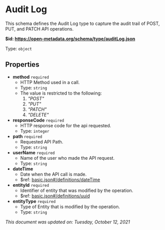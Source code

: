 # Audit Log

This schema defines the Audit Log type to capture the audit trail of POST, PUT, and PATCH API operations.

**$id: https://open-metadata.org/schema/type/auditLog.json**

Type: `object`

## Properties
 - **method** `required`
   - HTTP Method used in a call.
   - Type: `string`
   - The value is restricted to the following: 
     1. _"POST"_
     2. _"PUT"_
     3. _"PATCH"_
     4. _"DELETE"_
 - **responseCode** `required`
   - HTTP response code for the api requested.
   - Type: `integer`
 - **path** `required`
   - Requested API Path.
   - Type: `string`
 - **userName** `required`
   - Name of the user who made the API request.
   - Type: `string`
 - **dateTime**
   - Date when the API call is made.
   - $ref: [basic.json#/definitions/dateTime](basic.md#datetime)
 - **entityId** `required`
   - Identifier of entity that was modified by the operation.
   - $ref: [basic.json#/definitions/uuid](basic.md#uuid)
 - **entityType** `required`
   - Type of Entity that is modified by the operation.
   - Type: `string`

_This document was updated on: Tuesday, October 12, 2021_